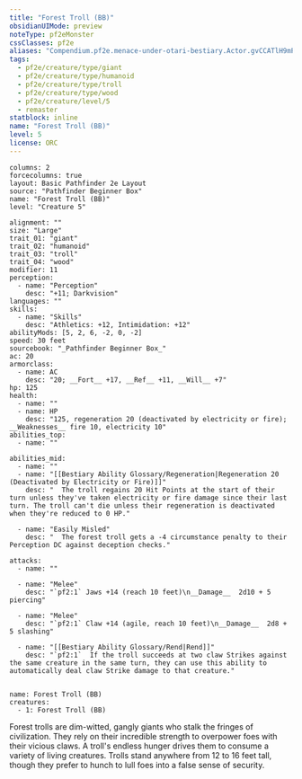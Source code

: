 ```yaml
---
title: "Forest Troll (BB)"
obsidianUIMode: preview
noteType: pf2eMonster
cssClasses: pf2e
aliases: "Compendium.pf2e.menace-under-otari-bestiary.Actor.gvCCATlH9mPGWbsp" 
tags:
  - pf2e/creature/type/giant
  - pf2e/creature/type/humanoid
  - pf2e/creature/type/troll
  - pf2e/creature/type/wood
  - pf2e/creature/level/5
  - remaster
statblock: inline
name: "Forest Troll (BB)"
level: 5
license: ORC
---
```


```statblock
columns: 2
forcecolumns: true
layout: Basic Pathfinder 2e Layout
source: "Pathfinder Beginner Box"
name: "Forest Troll (BB)"
level: "Creature 5"

alignment: ""
size: "Large"
trait_01: "giant"
trait_02: "humanoid"
trait_03: "troll"
trait_04: "wood"
modifier: 11
perception:
  - name: "Perception"
    desc: "+11; Darkvision"
languages: ""
skills:
  - name: "Skills"
    desc: "Athletics: +12, Intimidation: +12"
abilityMods: [5, 2, 6, -2, 0, -2]
speed: 30 feet
sourcebook: "_Pathfinder Beginner Box_"
ac: 20
armorclass:
  - name: AC
    desc: "20; __Fort__ +17, __Ref__ +11, __Will__ +7"
hp: 125
health:
  - name: ""
  - name: HP
    desc: "125, regeneration 20 (deactivated by electricity or fire); __Weaknesses__ fire 10, electricity 10"
abilities_top:
  - name: ""

abilities_mid:
  - name: ""
  - name: "[[Bestiary Ability Glossary/Regeneration|Regeneration 20 (Deactivated by Electricity or Fire)]]"
    desc: "  The troll regains 20 Hit Points at the start of their turn unless they've taken electricity or fire damage since their last turn. The troll can't die unless their regeneration is deactivated when they're reduced to 0 HP."

  - name: "Easily Misled"
    desc: "  The forest troll gets a -4 circumstance penalty to their Perception DC against deception checks."

attacks:
  - name: ""

  - name: "Melee"
    desc: "`pf2:1` Jaws +14 (reach 10 feet)\n__Damage__  2d10 + 5 piercing"

  - name: "Melee"
    desc: "`pf2:1` Claw +14 (agile, reach 10 feet)\n__Damage__  2d8 + 5 slashing"

  - name: "[[Bestiary Ability Glossary/Rend|Rend]]"
    desc: "`pf2:1`  If the troll succeeds at two claw Strikes against the same creature in the same turn, they can use this ability to automatically deal claw Strike damage to that creature."
 
```

```encounter-table
name: Forest Troll (BB)
creatures:
  - 1: Forest Troll (BB)
```



Forest trolls are dim-witted, gangly giants who stalk the fringes of civilization. They rely on their incredible strength to overpower foes with their vicious claws. A troll's endless hunger drives them to consume a variety of living creatures. Trolls stand anywhere from 12 to 16 feet tall, though they prefer to hunch to lull foes into a false sense of security.
